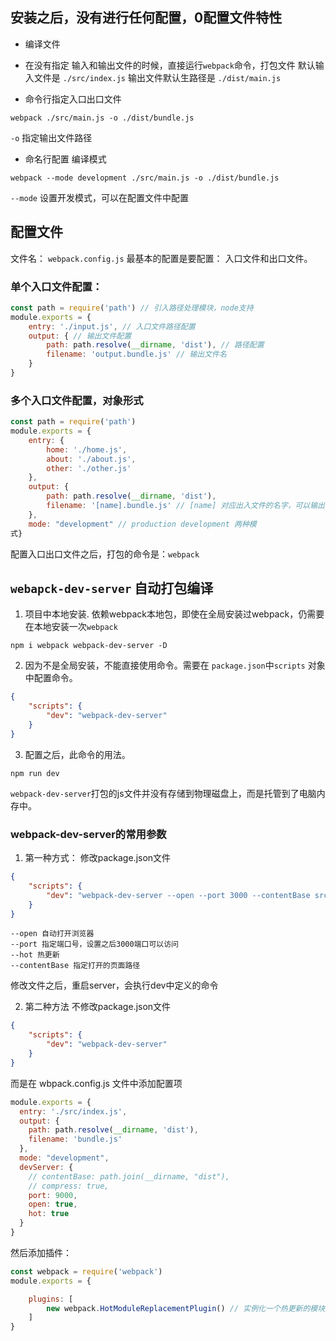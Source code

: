 ## 安装之后，没有进行任何配置，0配置文件特性

- 编译文件


- 在没有指定 输入和输出文件的时候，直接运行`webpack`命令，打包文件
默认输入文件是 `./src/index.js` 输出文件默认生路径是 `./dist/main.js`

- 命令行指定入口出口文件
```shell
webpack ./src/main.js -o ./dist/bundle.js 
```

`-o` 指定输出文件路径

- 命名行配置 编译模式
```shell
webpack --mode development ./src/main.js -o ./dist/bundle.js 
```
`--mode` 设置开发模式，可以在配置文件中配置


## 配置文件

文件名： `webpack.config.js`
最基本的配置是要配置： 入口文件和出口文件。

### 单个入口文件配置：
```js
const path = require('path') // 引入路径处理模块，node支持
module.exports = {
	entry: './input.js', // 入口文件路径配置
	output: { // 输出文件配置
		path: path.resolve(__dirname, 'dist'), // 路径配置
		filename: 'output.bundle.js' // 输出文件名
	}
}
```

### 多个入口文件配置，对象形式
```js
const path = require('path') 
module.exports = {
	entry: {
		home: './home.js',
		about: './about.js',
		other: './other.js'
	}, 
	output: { 
		path: path.resolve(__dirname, 'dist'), 
		filename: '[name].bundle.js' // [name] 对应出入文件的名字，可以输出三个不同的对应名字的输出文件
	},
	mode: "development" // production development 两种模
式}
```

配置入口出口文件之后，打包的命令是：`webpack` 

## `webapck-dev-server` 自动打包编译
1. 项目中本地安装.
依赖webpack本地包，即使在全局安装过webpack，仍需要在本地安装一次`webpack`
```shell
npm i webpack webpack-dev-server -D
```


2. 因为不是全局安装，不能直接使用命令。需要在 `package.json`中`scripts`
对象中配置命令。
```json
{
	"scripts": {
		"dev": "webpack-dev-server"
	}
}
```
3. 配置之后，此命令的用法。

```shell
npm run dev
```

`webpack-dev-server`打包的js文件并没有存储到物理磁盘上，而是托管到了电脑内存中。

### webpack-dev-server的常用参数
1. 第一种方式：
修改package.json文件
```json
{
	"scripts": {
		"dev": "webpack-dev-server --open --port 3000 --contentBase src --hot"
	}
}
```

```
--open 自动打开浏览器
--port 指定端口号，设置之后3000端口可以访问
--hot 热更新
--contentBase 指定打开的页面路径
```
修改文件之后，重启server，会执行dev中定义的命令

2. 第二种方法
不修改package.json文件
```json
{
	"scripts": {
		"dev": "webpack-dev-server"
	}
}
```
而是在 wbpack.config.js 文件中添加配置项
```js
module.exports = {
  entry: './src/index.js',
  output: {
    path: path.resolve(__dirname, 'dist'),
    filename: 'bundle.js'
  },
  mode: "development",
  devServer: {
    // contentBase: path.join(__dirname, "dist"),
    // compress: true,
    port: 9000,
    open: true,
    hot: true
  }
}
```

然后添加插件：

```js
const webpack = require('webpack')
module.exports = {

	plugins: [
		new webpack.HotModuleReplacementPlugin() // 实例化一个热更新的模块对象
	]
}
```